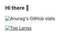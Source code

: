 ### Hi there 👋

![Anurag's GitHub stats](https://github-readme-stats.vercel.app/api?username=danny-0825&show_icons=true&theme=radical)

[![Top Langs](https://github-readme-stats.vercel.app/api/top-langs/?username=danny-0825&langs_count=8&show_icons=true&theme=radical)](https://github.com/danny-0825/github-readme-stats)
